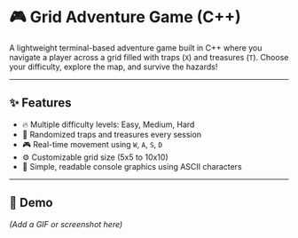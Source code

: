 # 🎮 Grid Adventure Game (C++)

A lightweight terminal-based adventure game built in C++ where you navigate a player across a grid filled with traps (`X`) and treasures (`T`). Choose your difficulty, explore the map, and survive the hazards!

---

## ✨ Features

- 🔥 Multiple difficulty levels: Easy, Medium, Hard
- 🧭 Randomized traps and treasures every session
- 🎮 Real-time movement using `W`, `A`, `S`, `D`
- ⚙️ Customizable grid size (5x5 to 10x10)
- 🧱 Simple, readable console graphics using ASCII characters

---

## 🎥 Demo

*(Add a GIF or screenshot here)*

